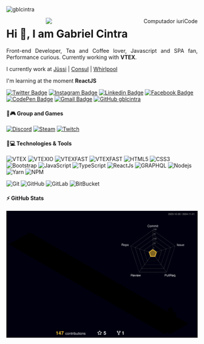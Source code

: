 <p align="left"><img src="https://komarev.com/ghpvc/?username=gblcintra" alt="gblcintra" width="0px"/></p>

<div align="right"> 
<img src="https://user-images.githubusercontent.com/15270961/150045160-619b5d85-5806-4381-8150-9a7913afac6d.png" min-width="400px" max-width="400px" width="400px" align="right" alt="Computador iuriCode">
</div>

<div align="left"> 
<h1 align = "justify"> Hi 👋, I am Gabriel Cintra</h1>
<p align = "justify">Front-end Developer, Tea and Coffee lover, Javascript and SPA fan, Performance curious. Currently working with <strong>VTEX</strong>.</p>

I currently work at [Jüssi](https://jussi.com.br/) | [Consul](https://www.consul.com.br/) | [Whirlpool](https://www.whirlpool.com.br)

I'm learning at the moment **ReactJS**


[![Twitter Badge](https://img.shields.io/badge/-Twitter-1DA1F2?style=flat-square&logo=twitter&logoColor=white&link=https://twitter.com/gabrielcintraa)](https://twitter.com/gabrielcintraa)
[![Instagram Badge](https://img.shields.io/badge/-Instagram-E4405F?style=flat-square&logo=instagram&logoColor=white&link=https://www.instagram.com/gblcintra/?hl=pt-br)](https://www.instagram.com/gblcintra/)
[![Linkedin Badge](https://img.shields.io/badge/-Linkedin-0077B5?style=flat-square&logo=Linkedin&logoColor=white&link=https://www.linkedin.com/in/gblcintra/)](https://www.linkedin.com/in/gblcintra/)
[![Facebook Badge](https://img.shields.io/badge/-Facebook-1877F2?style=flat-square&logo=facebook&logoColor=white&link=https://https://www.facebook.com/gblcintra)](https://www.facebook.com/gblcintra)
[![CodePen Badge](https://img.shields.io/badge/-CodePen-000000.svg?style=flat-square&logo=codepen&logoColor=white&link=https://codepen.io/gblcintra)](https://codepen.io/gblcintra)
[![Gmail Badge](https://img.shields.io/badge/-Gmail-D14836?style=flat-square&logo=gmail&logoColor=white&link=mailto:contato.gabrielcintra@gmail.com)](mailto:contato.gabrielcintra@gmail.com)
[![GitHub gblcintra]( https://img.shields.io/github/followers/gblcintra?label=follow&style=social)](https://github.com/login?return_to=https%3A%2F%2Fgithub.com%2Fgblcintra)
#### 🤛🎮 Group and Games
[![Discord](https://img.shields.io/badge/-Discord-7289DA?style=flat-square&logo=discord&logoColor=white&link=https://discord.gg/4adnj6xhpf)](https://discord.gg/4adnj6xhpf)
[![Steam](https://img.shields.io/badge/-Steam-000000?style=flat-square&logo=steam&logoColor=white&link=https://https://steamcommunity.com/id/gblcintra/)](https://steamcommunity.com/id/gblcintra/)
[![Twitch](https://img.shields.io/badge/-Twitch-9146FF?style=flat-square&logo=twitch&logoColor=white&link=https://www.twitch.tv/gblcintra)](https://www.twitch.tv/gblcintra)
</div>


<div align="left">

#### 🚀💻 Technologies & Tools

![VTEX](https://img.shields.io/badge/-Vtex CMS-ff69b4?style=flat-square&logo=vtex)
![VTEXIO](https://img.shields.io/badge/-Vtex IO-ff69b4?style=flat-square&logo=vtex)
![VTEXFAST](https://img.shields.io/badge/-Vtex FastStore-ff69b4?style=flat-square&logo=vtex)
![VTEXFAST](https://img.shields.io/badge/-Vtex FastStore-ff69b4?style=flat-square&logo=vtex)
![HTML5](https://img.shields.io/badge/-HTML5-E34F26?style=flat-square&logo=html5&logoColor=white)
![CSS3](https://img.shields.io/badge/-CSS3-1572B6?style=flat-square&logo=css3)
![Bootstrap](https://img.shields.io/badge/-Bootstrap-563D7C?style=flat-square&logo=bootstrap&logoColor=white)
![JavaScript](https://img.shields.io/badge/-JavaScript-black?style=flat-square&logo=javascript)
![TypeScript](https://img.shields.io/badge/-TypeScript-007ACC?style=flat-square&logo=typescript&logoColor=white)
![ReactJs](https://img.shields.io/badge/-ReactJs-20232A?style=flat-square&logo=react)
![GRAPHQL](https://img.shields.io/badge/-GraphQL-ff69b4?style=flat-square&logo=graphql)
![Nodejs](https://img.shields.io/badge/-Node.js-339933?style=flat-square&logo=Node.js&logoColor=white)
![Yarn](https://img.shields.io/badge/-Yarn-2C8EBB?style=flat-square&logo=yarn&logoColor=white)
![NPM](https://img.shields.io/badge/-npm-CB3837?style=flat-square&logo=npm&logoColor=white)
<!-- ![PHP](https://img.shields.io/badge/-PHP-777BB4?style=flat-square&logo=php&logoColor=white) -->
<!-- ![Laravel](https://img.shields.io/badge/-Laravel-FF2D20?style=flat-square&logo=laravel&logoColor=white) -->
<!-- ![MariaDB](https://img.shields.io/badge/-MariaDB-003545?style=flat-square&logo=mariadb&logoColor=white) -->
<!-- ![MySQL](https://img.shields.io/badge/-MySQL-black?style=flat-square&logo=mysql) -->
<!-- ![Firebase](https://img.shields.io/badge/-firebase-ffca28?style=flat-square&logo=firebase&logoColor=black) -->
![Git](https://img.shields.io/badge/-Git-black?style=flat-square&logo=git)
![GitHub](https://img.shields.io/badge/-GitHub-181717?style=flat-square&logo=github)
![GitLab](https://img.shields.io/badge/-GitLab-FCA121?style=flat-square&logo=gitlab)
![BitBucket](https://img.shields.io/badge/-BitBucket-darkblue?style=flat-square&logo=bitbucket)
</div>

#### ⚡ GitHub Stats
<div align="center">
<!-- ![Github Stats](https://github-readme-stats.vercel.app/api?username=gblcintra&show_icons=true&count_private=true&show_icons=true&include_all_commits=true) -->
<!-- ![Top Langs](https://github-readme-stats.vercel.app/api/top-langs/?username=gblcintra&hide=TeX&layout=compact) -->

![Graph](profile-3d-contrib/profile-night-rainbow.svg)

</div>

